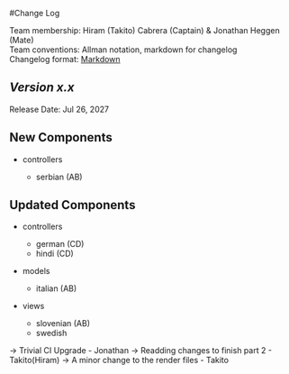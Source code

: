 #Change Log

Team membership:  Hiram (Takito) Cabrera (Captain) & Jonathan Heggen (Mate)  
Team conventions: Allman notation, markdown for changelog  
Changelog format: [Markdown](https://github.com/adam-p/markdown-here/wiki/Markdown-Cheatsheet) 

## *Version x.x*

Release Date: Jul 26, 2027

## New Components

-   controllers

    -   serbian (AB)
    
## Updated Components

-   controllers

    -   german (CD)
    -   hindi (CD)

-   models

    -   italian (AB)

-   views

    -   slovenian (AB)
    -   swedish


-> Trivial CI Upgrade - Jonathan
-> Readding changes to finish part 2 - Takito(Hiram)
-> A minor change to the render files - Takito